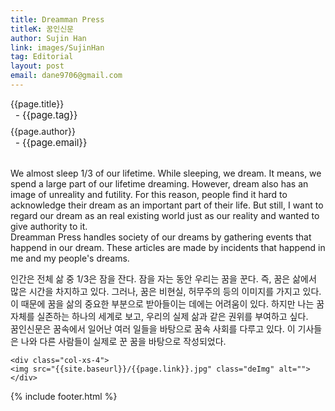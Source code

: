 ```yaml
---
title: Dreamman Press
titleK: 꿈인신문
author: Sujin Han
link: images/SujinHan
tag: Editorial
layout: post
email: dane9706@gmail.com
---	
```


<div class="container">

<div class="deDep">
{{page.title}}<br>
<p style="font-size:15px; margin:0px; padding:0px 0px 0px 8px; margin:0px 0px 8px 0px;">- {{page.tag}}</p>
{{page.author}}<br>
<p style="font-size:15px; margin:0px; padding:0px 0px 0px 8px;">- {{page.email}}</p>
</div>

<br>

<div class="det lato">

<!--영문-->

We almost sleep 1/3 of our lifetime. While sleeping, we dream. It means, we spend a large part of our lifetime dreaming. However, dream also has an image of unreality and futility. For this reason, people find it hard to acknowledge their dream as an important part of their life. But still, I want to regard our dream as an real existing world just as our reality and wanted to give authority to it.
<br>
Dreamman Press handles society of our dreams by gathering events that happend in our dream. These articles are made by incidents that happend in me and my people's dreams. 

<!--영문-->

</div>


<div class="noto">
<!--국문-->

인간은 전체 삶 중 1/3은 잠을 잔다. 잠을 자는 동안 우리는 꿈을 꾼다. 즉, 꿈은 삶에서 많은 시간을 차지하고 있다. 그러나, 꿈은 비현실, 허무주의 등의 이미지를 가지고 있다. 이 때문에 꿈을 삶의 중요한 부분으로 받아들이는 데에는 어려움이 있다. 하지만 나는 꿈 자체를 실존하는 하나의 세계로 보고, 우리의 실제 삶과 같은 권위를 부여하고 싶다.
<br>
꿈인신문은 꿈속에서 일어난 여러 일들을 바탕으로 꿈속 사회를 다루고 있다. 이 기사들은 나와 다른 사람들이 실제로 꾼 꿈을 바탕으로 작성되었다.

<!--국문-->

</div>

<div class="row noto">
	
	<div class="col-xs-4">
	<img src="{{site.baseurl}}/{{page.link}}.jpg" class="deImg" alt=""></div>
	
</div>

	

</div> 

{% include footer.html %}